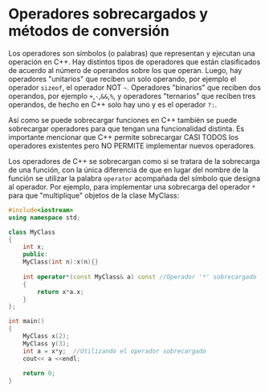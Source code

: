 # Operadores sobrecargados y métodos de conversión

Los operadores son símbolos (o palabras) que representan y ejecutan una operación en C++. Hay distintos tipos de operadores que están
clasificados de acuerdo al número de operandos sobre los que operan. Luego, hay operadores "unitarios" que reciben un solo operando,
por ejemplo el operador `sizeof`, el operador NOT `~`. Operadores "binarios" que reciben dos operandos, por ejemplo `+`,`-`,`&&`,`%`,
y operadores "ternarios" que reciben tres operandos, de hecho en C++ solo hay uno y es  el operador `?:`.

Así como se puede sobrecargar funciones en C++ también se puede sobrecargar operadores para que tengan una funcionalidad distinta. Es
importante mencionar que C++ permite sobrecargar CASI TODOS los operadores existentes pero NO PERMITE implementar nuevos operadores. 

Los operadores de C++ se sobrecargan como si se tratara de la sobrecarga de una función, con la única diferencia de que en lugar del
nombre de la función se utilizar la palabra `operator` acompañada del símbolo que designa al operador. Por ejemplo, para implementar
una sobrecarga del operador `*` para que "multiplique" objetos de la clase MyClass:

```C++ runnable
#include<iostream>
using namespace std;

class MyClass
{
	int x;
	public:
	MyClass(int n):x(n){}
	
	int operator*(const MyClass& a) const //Operador '*' sobrecargado
	{
		return x*a.x;
	}
}; 

int main()
{
	MyClass x(2);
    MyClass y(3);
    int a = x*y;  //Utilizando el operador sobrecargado
    cout<< a <<endl;
	
	return 0;
}
```
